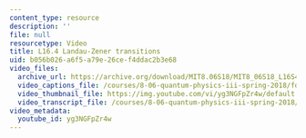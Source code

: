 ```yaml
---
content_type: resource
description: ''
file: null
resourcetype: Video
title: L16.4 Landau-Zener transitions
uid: b056b026-a6f5-a79e-26ce-f4ddac2b3e68
video_files:
  archive_url: https://archive.org/download/MIT8.06S18/MIT8_06S18_L16S4_300k.mp4
  video_captions_file: /courses/8-06-quantum-physics-iii-spring-2018/fd84208022bf5553b53dd41a0112220b_yg3NGFpZr4w.vtt
  video_thumbnail_file: https://img.youtube.com/vi/yg3NGFpZr4w/default.jpg
  video_transcript_file: /courses/8-06-quantum-physics-iii-spring-2018/9e70f0bb9895d58c13d417c307760de1_yg3NGFpZr4w.pdf
video_metadata:
  youtube_id: yg3NGFpZr4w
---
```

